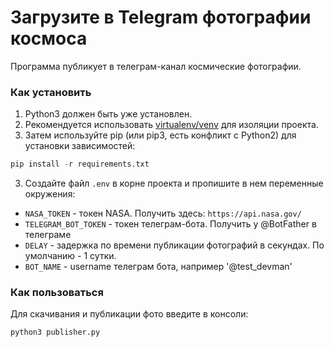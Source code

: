 # Загрузите в Telegram фотографии космоса
Программа публикует в телеграм-канал космические фотографии.

### Как установить
1. Python3 должен быть уже установлен. 
2. Рекомендуется использовать [virtualenv/venv](https://docs.python.org/3/library/venv.html) для изоляции проекта.
3. Затем используйте pip (или pip3, есть конфликт с Python2) для установки зависимостей:
```python
pip install -r requirements.txt
```
3. Создайте файл ```.env``` в корне проекта и пропишите в нем переменные окружения: 
- ```NASA_TOKEN``` - токен NASA. Получить здесь: ```https://api.nasa.gov/```
- ```TELEGRAM_BOT_TOKEN``` - токен телеграм-бота. Получить у @BotFather в телеграме
- ```DELAY``` - задержка по времени публикации фотографий в секундах. По умолчанию - 1 сутки.
- ```BOT_NAME``` - username телеграм бота, например '@test_devman'
### Как пользоваться
Для скачивания и публикации фото введите в консоли:
```python
python3 publisher.py 
```